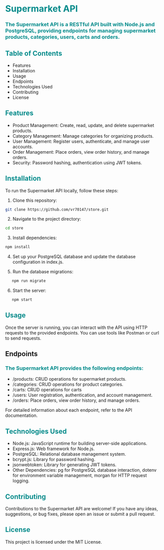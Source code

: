 # <span style="color:#008B8B">Supermarket API</span>

### <span style="color:#008B8B">The Supermarket API is a RESTful API built with Node.js and PostgreSQL, providing endpoints for managing supermarket products, categories, users, carts and orders.</span>

## <span style="color:#008B8B">Table of Contents</span>

- Features
- Installation
- Usage
- Endpoints
- Technologies Used
- Contributing
- License

## <span style="color:#008B8B">Features</span>

- Product Management: Create, read, update, and delete supermarket products.
- Category Management: Manage categories for organizing products.
- User Management: Register users, authenticate, and manage user accounts.
- Order Management: Place orders, view order history, and manage orders.
- Security: Password hashing, authentication using JWT tokens.

## <span style="color:#008B8B">Installation</span>

To run the Supermarket API locally, follow these steps:

1. Clone this repository:

```bash
git clone https://github.com/vr70147/store.git
```

2. Navigate to the project directory:

```bash
cd store
```

3. Install dependencies:

```bash
npm install
```

4. Set up your PostgreSQL database and update the database configuration in index.js.

5. Run the database migrations:

```bash
   npm run migrate
```

6. Start the server:

```bash
   npm start
```

## <span style="color:#008B8B">Usage</span>

Once the server is running, you can interact with the API using HTTP requests to the provided endpoints. You can use tools like Postman or curl to send requests.

## Endpoints

### <span style="color:#008B8B">The Supermarket API provides the following endpoints:</span>

- /products: CRUD operations for supermarket products.
- /categories: CRUD operations for product categories.
- /carts: CRUD operations for carts
- /users: User registration, authentication, and account management.
- /orders: Place orders, view order history, and manage orders.

For detailed information about each endpoint, refer to the API documentation.

## <span style="color:#008B8B">Technologies Used</span>

- Node.js: JavaScript runtime for building server-side applications.
- Express.js: Web framework for Node.js.
- PostgreSQL: Relational database management system.
- bcrypt.js: Library for password hashing.
- jsonwebtoken: Library for generating JWT tokens.
- Other Dependencies: pg for PostgreSQL database interaction, dotenv for environment variable management, morgan for HTTP request logging.

## <span style="color:#008B8B">Contributing</span>

Contributions to the Supermarket API are welcome! If you have any ideas, suggestions, or bug fixes, please open an issue or submit a pull request.

## <span style="color:#008B8B">License</span>

This project is licensed under the MIT License.
